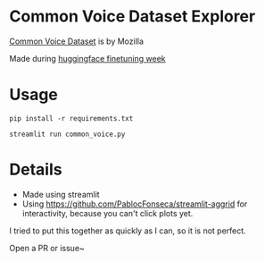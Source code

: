 # Common Voice Dataset Explorer
[Common Voice Dataset](https://commonvoice.mozilla.org/en/datasets) is by Mozilla


Made during [huggingface finetuning week](https://discuss.huggingface.co/t/open-to-the-community-xlsr-wav2vec2-fine-tuning-week-for-low-resource-languages/4467)

# Usage
`pip install -r requirements.txt`

`streamlit run common_voice.py`


# Details
- Made using streamlit
- Using https://github.com/PablocFonseca/streamlit-aggrid for interactivity, because you can't click plots yet.

I tried to put this together as quickly as I can, so it is not perfect.

Open a PR or issue~

